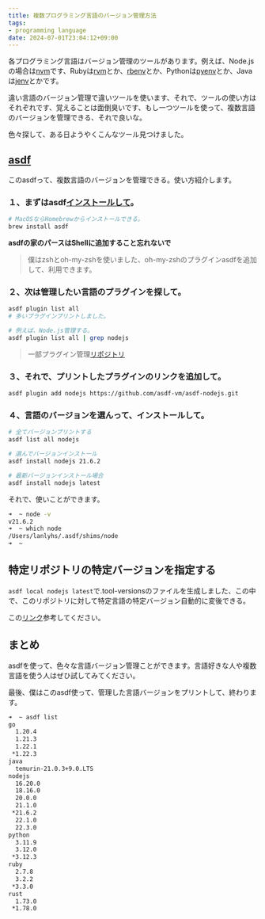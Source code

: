 ```yaml
---
title: 複数プログラミング言語のバージョン管理方法
tags:
- programming language
date: 2024-07-01T23:04:12+09:00
---
```


各プログラミング言語はバージョン管理のツールがあります。例えば、Node.jsの場合は[nvm](https://github.com/nvm-sh/nvm)です、Rubyは[rvm](https://github.com/rvm/rvm)とか、[rbenv](https://github.com/rbenv/rbenv)とか、Pythonは[pyenv](https://github.com/pyenv/pyenv)とか、Javaは[jenv](https://github.com/jenv/jenv)とかです。

違い言語のバージョン管理で違いツールを使います、それで、ツールの使い方はそれぞれです、覚えることは面倒臭いです、もし一つツールを使って、複数言語のバージョンを管理できる、それで良いな。

色々探して、ある日ようやくこんなツール見つけました。

## [asdf](https://asdf-vm.com/)

このasdfって、複数言語のバージョンを管理できる。使い方紹介します。

### １、まずはasdf[インストールして](https://asdf-vm.com/guide/getting-started.html)。

```sh
# MacOSならHomebrewからインストールできる。
brew install asdf
```

**asdfの家のパースはShellに追加すること忘れないで**

> 僕はzshとoh-my-zshを使いました、oh-my-zshのプラグインasdfを追加して、利用できます。

### ２、次は管理したい言語のプラグインを探して。

```sh
asdf plugin list all
# 多いプラグインプリントしました。

# 例えば、Node.js管理する。
asdf plugin list all | grep nodejs
```

> 一部プラグイン管理[リポジトリ](https://github.com/asdf-community/)

### ３、それで、プリントしたプラグインのリンクを追加して。

```sh
asdf plugin add nodejs https://github.com/asdf-vm/asdf-nodejs.git
```

### ４、言語のバージョンを選んって、インストールして。

```sh
# 全てバージョンプリントする
asdf list all nodejs

# 選んでバージョンインストール
asdf install nodejs 21.6.2

# 最新バージョンインストール場合
asdf install nodejs latest
```

それで、使いことができます。

```sh
➜  ~ node -v
v21.6.2
➜  ~ which node
/Users/lanlyhs/.asdf/shims/node
➜  ~
```

## 特定リポジトリの特定バージョンを指定する

`asdf local nodejs latest`で.tool-versionsのファイルを生成しました、この中で、このリポジトリに対して特定言語の特定バージョン自動的に変後できる。

この[リンク](https://asdf-vm.com/guide/getting-started.html#local)参考してください。

## まとめ

asdfを使って、色々な言語バージョン管理ことができます。言語好きな人や複数言語を使う人はぜひ試してみてください。

最後、僕はこのasdf使って、管理した言語バージョンをプリントして、終わります。

```sh
➜  ~ asdf list
go
  1.20.4
  1.21.3
  1.22.1
 *1.22.3
java
  temurin-21.0.3+9.0.LTS
nodejs
  16.20.0
  18.16.0
  20.0.0
  21.1.0
 *21.6.2
  22.1.0
  22.3.0
python
  3.11.9
  3.12.0
 *3.12.3
ruby
  2.7.8
  3.2.2
 *3.3.0
rust
  1.73.0
 *1.78.0
```
